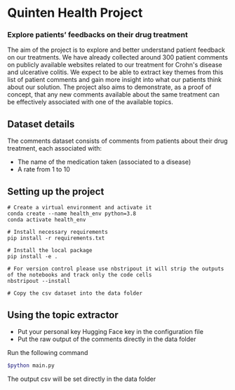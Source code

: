 # Quinten Health Project

### Explore patients’ feedbacks on their drug treatment

The aim of the project is to explore and better understand patient feedback on our treatments. We have already collected around 300 patient comments on publicly available websites related to our treatment for Crohn's disease and ulcerative colitis.
We expect to be able to extract key themes from this list of patient comments and gain more insight into what our patients think about our solution.
The project also aims to demonstrate, as a proof of concept, that any new comments available about the same treatment can be effectively associated with one of the available topics.

## Dataset details
The comments dataset consists of comments from patients about their drug treatment, each associated with:

- The name of the medication taken (associated to a disease)
- A rate from 1 to 10

## Setting up the project
```
# Create a virtual environment and activate it
conda create --name health_env python=3.8
conda activate health_env

# Install necessary requirements
pip install -r requirements.txt

# Install the local package
pip install -e .

# For version control please use nbstripout it will strip the outputs of the notebooks and track only the code cells
nbstripout --install

# Copy the csv dataset into the data folder
```

## Using the topic extractor 

- Put your personal key Hugging Face key in the configuration file
- Put the raw output of the comments directly in the data folder

Run the following command

```bash
$python main.py
```
The output csv will be set directly in the data folder